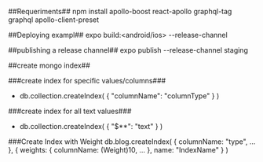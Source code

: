 ##Requeriments##
npm install apollo-boost react-apollo graphql-tag graphql apollo-client-preset

##Deploying  exampl##
expo build:<android/ios> --release-channel <Channel ex:prod-v1>

##publishing a release channel##
expo publish --release-channel staging

##create mongo index##

###create index for specific values/columns###
* db.collection.createIndex( { "columnName": "columnType" } )

###create index for all text values###
* db.collection.createIndex( { "$**": "text" } )

###Create Index with Weight
db.blog.createIndex(
   {
     columnName: "type",
     ...
   },
   {
     weights: {
       columnName: (Weight)10,
       ...
     },
     name: "IndexName"
   }
 )

